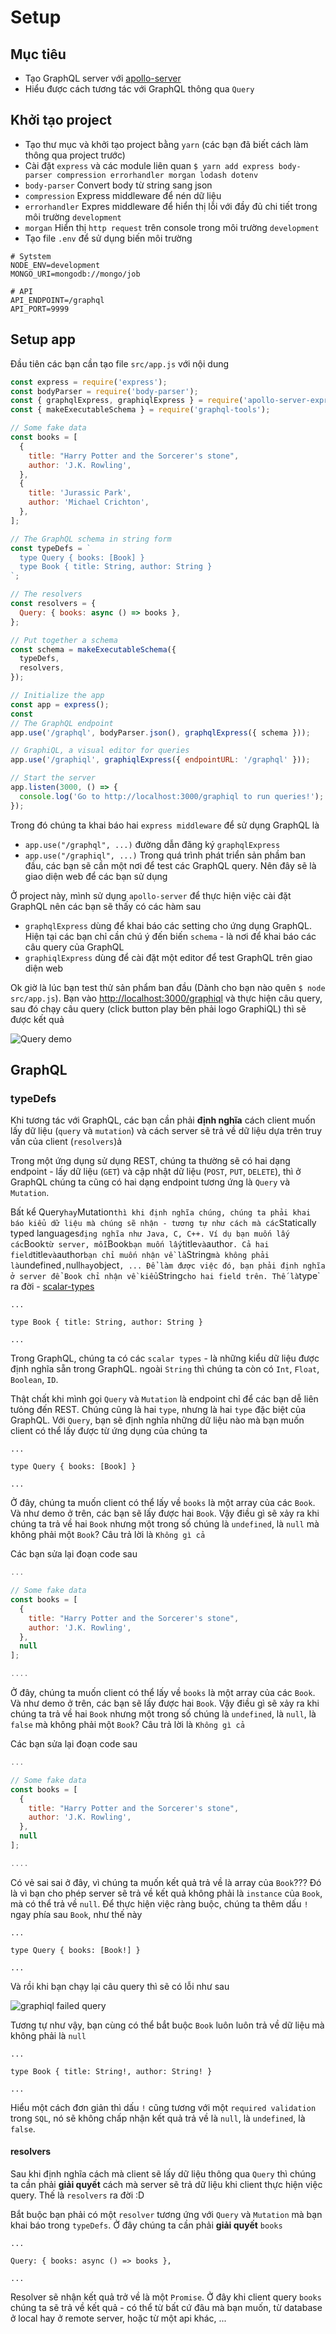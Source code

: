 # Setup

## Mục tiêu

* Tạo GraphQL server với [apollo-server](https://www.apollographql.com/docs/apollo-server/)
* Hiểu được cách tương tác với GraphQL thông qua `Query`

## Khởi tạo project

* Tạo thư mục và khởi tạo project bằng `yarn` (các bạn đã biết cách làm thông qua project trước)
* Cài đặt `express` và các module liên quan `$ yarn add express body-parser compression errorhandler morgan lodash dotenv`
* `body-parser` Convert body từ string sang json
* `compression` Express middleware để nén dữ liệu
* `errorhandler` Expres middleware để hiển thị lỗi với đầy đủ chi tiết trong môi trường `development`
* `morgan` Hiển thị `http request` trên console trong môi trường `development`
* Tạo file `.env` để sử dụng biến môi trường

```text
# Sytstem
NODE_ENV=development
MONGO_URI=mongodb://mongo/job

# API
API_ENDPOINT=/graphql
API_PORT=9999
```

## Setup app

Đầu tiên các bạn cần tạo file `src/app.js` với nội dung

```javascript
const express = require('express');
const bodyParser = require('body-parser');
const { graphqlExpress, graphiqlExpress } = require('apollo-server-express');
const { makeExecutableSchema } = require('graphql-tools');

// Some fake data
const books = [
  {
    title: "Harry Potter and the Sorcerer's stone",
    author: 'J.K. Rowling',
  },
  {
    title: 'Jurassic Park',
    author: 'Michael Crichton',
  },
];

// The GraphQL schema in string form
const typeDefs = `
  type Query { books: [Book] }
  type Book { title: String, author: String }
`;

// The resolvers
const resolvers = {
  Query: { books: async () => books },
};

// Put together a schema
const schema = makeExecutableSchema({
  typeDefs,
  resolvers,
});

// Initialize the app
const app = express();
const
// The GraphQL endpoint
app.use('/graphql', bodyParser.json(), graphqlExpress({ schema }));

// GraphiQL, a visual editor for queries
app.use('/graphiql', graphiqlExpress({ endpointURL: '/graphql' }));

// Start the server
app.listen(3000, () => {
  console.log('Go to http://localhost:3000/graphiql to run queries!');
});
```

Trong đó chúng ta khai báo hai `express middleware` để sử dụng GraphQL là

* `app.use("/graphql", ...)` đường dẫn đăng ký `graphqlExpress`
* `app.use("/graphiql", ...)` Trong quá trình phát triển sản phầm ban đầu, các bạn sẽ cần một nơi để test các GraphQL query. Nên đây sẽ là giao diện web để các bạn sử dụng

Ở project này, mình sử dụng `apollo-server` để thực hiện việc cài đặt GraphQL nên các bạn sẽ thấy có các hàm sau

* `graphqlExpress` dùng để khai báo các setting cho ứng dụng GraphQL. Hiện tại các bạn chỉ cần chú ý đến biến `schema` - là nơi để khai báo các câu query của GraphQL
* `graphiqlExpress` dùng để cài đặt một editor để test GraphQL trên giao diện web

Ok giờ là lúc bạn test thử sản phẩm ban đầu (Dành cho bạn nào quên `$ node src/app.js`). Bạn vào [http://localhost:3000/graphiql](http://localhost:3000/graphiql) và thực hiện câu query,
sau đó chạy câu query (click button play bên phải logo GraphiQL) thì sẽ được kết quả

![Query demo](./static/2/graphiql-demo.png)

## GraphQL

### typeDefs

Khi tương tác với GraphQL, các bạn cần phải **định nghĩa** cách client muốn lấy dữ liệu (`query` và `mutation`) và cách server sẽ trả về dữ liệu dựa trên truy vấn của client (`resolvers`)ả

Trong một ứng dụng sử dụng REST, chúng ta thường sẽ có hai dạng endpoint - lấy dữ liệu (`GET`) và cập nhật dữ liệu (`POST`, `PUT`, `DELETE`), thì ở GraphQL chúng ta cũng có hai dạng endpoint tương ứng là `Query` và `Mutation`.

Bất kể Query`hay`Mutation`thì khi định nghĩa chúng, chúng ta phải khai báo kiểu dữ liệu mà chúng sẽ nhận - tương tự như cách mà các`Statically typed languages`địng nghĩa như Java, C, C++. Ví dụ bạn muốn lấy các`Book`từ server, mỗi`Book`bạn muốn lấy`title`và`author`. Cả hai field`title`và`author`bạn chỉ muốn nhận về là`String`mà không phải là`undefined`,`null`hay`object`, ... Để làm được việc đó, bạn phải định nghĩa ở server để Book chỉ nhận về kiểu`String`cho hai field trên. Thế là`type` ra đời - [scalar-types](http://graphql.org/learn/schema/#scalar-types)

```
...

type Book { title: String, author: String }

...
```

Trong GraphQL, chúng ta có các `scalar types` - là những kiểu dữ liệu được định nghĩa sẵn trong GraphQL. ngoài `String` thì chúng ta còn có `Int`, `Float`, `Boolean`, `ID`.

Thật chất khi mình gọi `Query` và `Mutation` là endpoint chỉ để các bạn dễ liên tưỏng đến REST. Chúng cũng là hai `type`, nhưng là hai `type` đặc biệt của GraphQL. Với `Query`, bạn sẽ định nghĩa những dữ liệu nào mà bạn muốn client có thể lấy được từ ứng dụng của chúng ta

```
...

type Query { books: [Book] }

...
```

Ở đây, chúng ta muốn client có thể lấy về `books` là một array của các `Book`. Và như demo ở trên, các bạn sẽ lấy được hai `Book`. Vậy điều gì sẽ xảy ra khi chúng ta trả về hai `Book` nhưng một trong số chúng là `undefined`, là `null` mà không phải một `Book`? Câu trả lời là `Không gì cả`

Các bạn sửa lại đoạn code sau

```javascript
...

// Some fake data
const books = [
  {
    title: "Harry Potter and the Sorcerer's stone",
    author: 'J.K. Rowling',
  },
  null
];

....
```

Ở đây, chúng ta muốn client có thể lấy về `books` là một array của các `Book`. Và như demo ở trên, các bạn sẽ lấy được hai `Book`. Vậy điều gì sẽ xảy ra khi chúng ta trả về hai `Book` nhưng một trong số chúng là `undefined`, là `null`, là `false` mà không phải một `Book`? Câu trả lời là `Không gì cả`

Các bạn sửa lại đoạn code sau

```javascript
...

// Some fake data
const books = [
  {
    title: "Harry Potter and the Sorcerer's stone",
    author: 'J.K. Rowling',
  },
  null
];

....
```

Có vẻ sai sai ở đây, vì chúng ta muốn kết quả trả về là array của `Book`??? Đó là vì bạn cho phép server sẽ trả về kết quả không phải là `instance` của `Book`, mà có thể trả về `null`. Để thực hiện việc ràng buộc, chúng ta thêm dấu `!` ngay phía sau `Book`, như thế này

```
...

type Query { books: [Book!] }

...
```

Và rồi khi bạn chạy lại câu query thì sẽ có lỗi như sau

![graphiql failed query](./static/2/graphiql-failed-query.png)

Tương tự như vậy, bạn cùng có thể bắt buộc `Book` luôn luôn trả về dữ liệu mà không phải là `null`

```
...

type Book { title: String!, author: String! }

...
```

Hiểu một cách đơn giản thì dấu `!` cũng tương với một `required validation` trong `SQL`, nó sẽ không chấp nhận kết quả trả về là `null`, là `undefined`, là `false`.

#### resolvers

Sau khi định nghĩa cách mà client sẽ lấy dữ liệu thông qua `Query` thì chúng ta cần phải **giải quyết** cách mà server sẽ trả dữ liệu khi client thực hiện việc query. Thế là `resolvers` ra đời :D

Bắt buộc bạn phải có một `resolver` tương ứng với `Query` và `Mutation` mà bạn khai báo trong `typeDefs`. Ở đây chúng ta cần phải **giải quyết** `books`

```
...

Query: { books: async () => books },

...
```

Resolver sẽ nhận kết quả trở về là một `Promise`. Ở đây khi client query `books` chúng ta sẽ trả về kết quả - có thể từ bất cứ đâu mà bạn muốn, từ database ở local hay ở remote server, hoặc từ một api khác, ...
